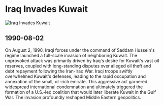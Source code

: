 # Iraq Invades Kuwait

![Iraq Invades Kuwait](https://res.cloudinary.com/aenetworks/image/upload/c_fill,ar_2,w_3840,h_1920,g_auto/dpr_auto/f_auto/q_auto:eco/v1/this-day-in-history-08-02-1990-iraq-invades-kuwait?_a=BAVAZGDX0)

## 1990-08-02

On August 2, 1990, Iraqi forces under the command of Saddam Hussein's regime launched a full-scale invasion of neighboring Kuwait. The unprovoked attack was primarily driven by Iraq's desire for Kuwait's vast oil reserves, coupled with long-standing disputes over alleged oil theft and debt repayment following the Iran-Iraq War. Iraqi troops swiftly overwhelmed Kuwait's defenses, leading to the rapid occupation and annexation of the small, oil-rich emirate. This aggressive act garnered widespread international condemnation and ultimately triggered the formation of a U.S.-led coalition that would later liberate Kuwait in the Gulf War. The invasion profoundly reshaped Middle Eastern geopolitics.